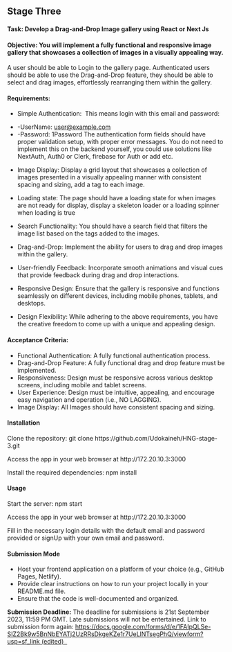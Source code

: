 ## Stage Three

#### Task: Develop a Drag-and-Drop Image gallery using React or Next Js

#### Objective: You will implement a fully functional and responsive image gallery that showcases a collection of images in a visually appealing way.
A user should be able to Login to the gallery page. Authenticated users should be able to use the Drag-and-Drop feature, they should be able to select and drag images, effortlessly rearranging them within the gallery.

#### Requirements:
* Simple Authentication: 
This means login with this email and password:
- -UserName: user@example.com
- -Password: 1Password
The authentication form fields should have proper validation setup, with proper error messages. You do not need to implement this on the backend yourself, you could use solutions like NextAuth, Auth0 or Clerk, firebase for Auth or add etc.

* Image Display:
Display a grid layout that showcases a collection of images presented in a visually appealing manner with consistent spacing and sizing, add a tag to each image.
* Loading state:
The page should have a loading state for when images are not ready for display, display a skeleton loader or a loading spinner when loading is true
* Search Functionality:
You should have a search field that filters the image list based on the tags added to the images.

* Drag-and-Drop:
Implement the ability for users to drag and drop images within the gallery.

* User-friendly Feedback:
Incorporate smooth animations and visual cues that provide feedback during drag and drop interactions.

* Responsive Design:
Ensure that the gallery is responsive and functions seamlessly on different devices, including mobile phones, tablets, and desktops.

* Design Flexibility:
While adhering to the above requirements, you have the creative freedom to come up with a unique and appealing design.


#### Acceptance Criteria:

- Functional Authentication: A fully functional authentication process.		
- Drag-and-Drop Feature: A fully functional drag and drop feature must be implemented.
- Responsiveness: Design must be responsive across various desktop  screens, including mobile and tablet screens.
- User Experience: Design must be intuitive, appealing, and encourage easy navigation and operation (i.e., NO LAGGING).
- Image Display: All Images should have consistent spacing and sizing.

#### Installation
<p> Clone the repository: git clone https://github.com/Udokaineh/HNG-stage-3.git </p>
<p> Access the app in your web browser at http://172.20.10.3:3000 </p>
<p>Install the required dependencies: npm install </p>

#### Usage
<p>Start the server: npm start</p>
<p>Access the app in your web browser at  http://172.20.10.3:3000</p>
<p>Fill in the necessary login details with the default email and password provided or signUp with your own email and password.</p>

#### Submission Mode
* Host your frontend application on a platform of your choice (e.g., GitHub Pages, Netlify).
* Provide clear instructions on how to run your project locally in your README.md file.
* Ensure that the code is well-documented and organized.

**Submission Deadline:**
The deadline for submissions is 21st September 2023, 11:59 PM GMT. Late submissions will not be entertained.
Link to submission form again: https://docs.google.com/forms/d/e/1FAIpQLSe-SIZ2Bk9w5BnNbEYATj2UzRRsDkgeKZe1r7UeLlNTsegPhQ/viewform?usp=sf_link (edited)  
